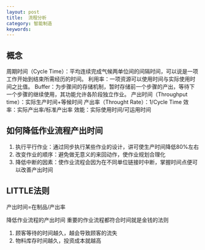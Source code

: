 ```yaml
---
layout: post
title:  流程分析
category: 智能制造
keywords: 
---
```


## 概念
周期时间（Cycle Time）：平均连续完成气候两单位间的间隔时间，可以说是一项工作开始到结束所需经历的时间。
利用率：一项资源可以使用时间与实际使用时间之比值。
Buffer：为步骤间的存储机制，暂时存储前一个步骤的产出，等待下一个步骤的继续使用，其功能允许各阶段独立作业。
产出时间（Throughput time）：实际生产时间+等候时间
产出率（Throught Rate）：1/Cycle Time
效率：实际产出率/标准产出率
效能：实际使用时间/可运用时间


## 如何降低作业流程产出时间
1. 执行平行作业：通过同步执行某些作业的设计，讲可使生产时间降低80%左右
2. 改变作业的顺序：避免做无意义的来回动作，使作业规划合理化
3. 降低中断的因素：使作业流程会因为在不同单位链接时中断，掌握时间点便可以改善产出时间


## LITTLE法则
产出时间=在制品/产出率

降低作业流程的产出时间
重要的作业流程都符合时间就是金钱的法则
1. 顾客等待的时间越久，越会导致顾客的流失
2. 物料库存时间越久，投资成本就越高
